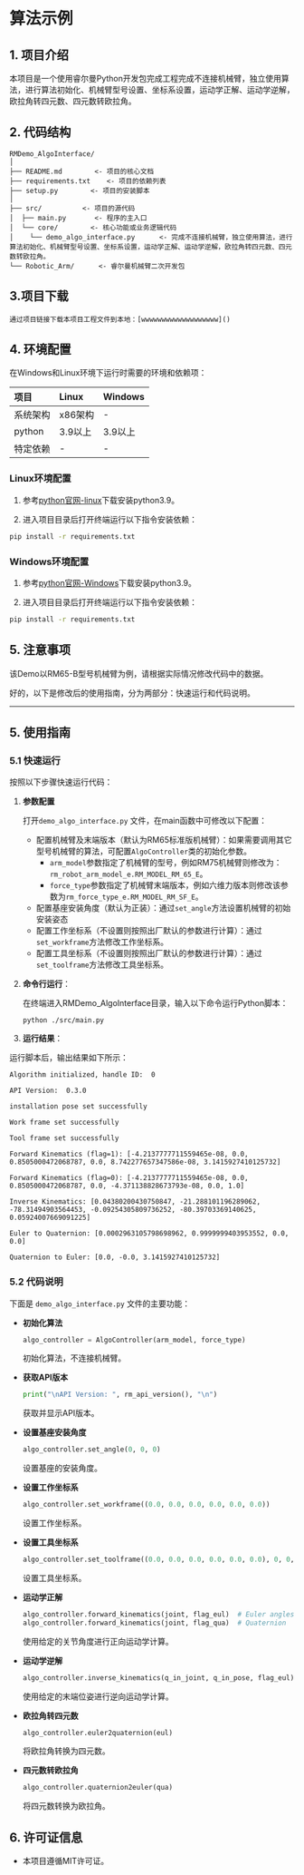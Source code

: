 # 算法示例

## 1. 项目介绍

本项目是一个使用睿尔曼Python开发包完成工程完成不连接机械臂，独立使用算法，进行算法初始化、机械臂型号设置、坐标系设置，运动学正解、运动学逆解，欧拉角转四元数、四元数转欧拉角。

## 2. 代码结构

```
RMDemo_AlgoInterface/
│
├── README.md        <- 项目的核心文档
├── requirements.txt    <- 项目的依赖列表
├── setup.py        <- 项目的安装脚本
│
├── src/          <- 项目的源代码
│  ├── main.py       <- 程序的主入口
│  └── core/        <- 核心功能或业务逻辑代码
│    └── demo_algo_interface.py      <- 完成不连接机械臂，独立使用算法，进行算法初始化、机械臂型号设置、坐标系设置，运动学正解、运动学逆解，欧拉角转四元数、四元数转欧拉角。
└── Robotic_Arm/      <- 睿尔曼机械臂二次开发包
```

## 3.项目下载

    通过项目链接下载本项目工程文件到本地：[wwwwwwwwwwwwwwwwwww]()

## 4. 环境配置

在Windows和Linux环境下运行时需要的环境和依赖项：

| 项目         | Linux     | Windows   |
| :--          | :--       | :--       |
| 系统架构     | x86架构   | -         |
| python       | 3.9以上   | 3.9以上   |
| 特定依赖     | -         | -         |

### Linux环境配置

   1. 参考[python官网-linux](https://www.python.org/downloads/source/)下载安装python3.9。

   2. 进入项目目录后打开终端运行以下指令安装依赖：

```bash
pip install -r requirements.txt
```

### Windows环境配置

   1. 参考[python官网-Windows](https://www.python.org/downloads/windows/)下载安装python3.9。

   2. 进入项目目录后打开终端运行以下指令安装依赖：

```bash
pip install -r requirements.txt
```

## 5. 注意事项

该Demo以RM65-B型号机械臂为例，请根据实际情况修改代码中的数据。

好的，以下是修改后的使用指南，分为两部分：快速运行和代码说明。

---

## 5. 使用指南

### 5.1 快速运行

按照以下步骤快速运行代码：

1. **参数配置**

   打开`demo_algo_interface.py` 文件，在main函数中可修改以下配置：

   - 配置机械臂及末端版本（默认为RM65标准版机械臂）：如果需要调用其它型号机械臂的算法，可配置`AlgoController`类的初始化参数。
     - `arm_model`参数指定了机械臂的型号，例如RM75机械臂则修改为：`rm_robot_arm_model_e.RM_MODEL_RM_65_E`。
     - `force_type`参数指定了机械臂末端版本，例如六维力版本则修改该参数为`rm_force_type_e.RM_MODEL_RM_SF_E`。
   - 配置基座安装角度（默认为正装）：通过`set_angle`方法设置机械臂的初始安装姿态
   - 配置工作坐标系（不设置则按照出厂默认的参数进行计算）：通过`set_workframe`方法修改工作坐标系。
   - 配置工具坐标系（不设置则按照出厂默认的参数进行计算）：通过`set_toolframe`方法修改工具坐标系。

2. **命令行运行**：

   在终端进入RMDemo_AlgoInterface目录，输入以下命令运行Python脚本：

   ```
   python ./src/main.py
   ```

3. **运行结果**：

运行脚本后，输出结果如下所示：

```
Algorithm initialized, handle ID:  0

API Version:  0.3.0 

installation pose set successfully

Work frame set successfully

Tool frame set successfully

Forward Kinematics (flag=1): [-4.2137777711559465e-08, 0.0, 0.8505000472068787, 0.0, 8.742277657347586e-08, 3.1415927410125732]

Forward Kinematics (flag=0): [-4.2137777711559465e-08, 0.0, 0.8505000472068787, 0.0, -4.371138828673793e-08, 0.0, 1.0]

Inverse Kinematics: [0.04380200430750847, -21.288101196289062, -78.31494903564453, -0.09254305809736252, -80.39703369140625, 0.05924007669091225]

Euler to Quaternion: [0.0002963105798698962, 0.9999999403953552, 0.0, 0.0]

Quaternion to Euler: [0.0, -0.0, 3.1415927410125732]
```

### **5.2 代码说明**

下面是 `demo_algo_interface.py` 文件的主要功能：

- **初始化算法**

    ```python
    algo_controller = AlgoController(arm_model, force_type)
    ```
    初始化算法，不连接机械臂。

- **获取API版本**

    ```python
    print("\nAPI Version: ", rm_api_version(), "\n")
    ```
    获取并显示API版本。

- **设置基座安装角度**

    ```python
    algo_controller.set_angle(0, 0, 0)
    ```
    设置基座的安装角度。

- **设置工作坐标系**

    ```python
    algo_controller.set_workframe((0.0, 0.0, 0.0, 0.0, 0.0, 0.0))
    ```
    设置工作坐标系。

- **设置工具坐标系**

    ```python
    algo_controller.set_toolframe((0.0, 0.0, 0.0, 0.0, 0.0, 0.0), 0, 0, 0, 0)
    ```
    设置工具坐标系。

- **运动学正解**

    ```python
    algo_controller.forward_kinematics(joint, flag_eul)  # Euler angles
    algo_controller.forward_kinematics(joint, flag_qua)  # Quaternion
    ```
    使用给定的关节角度进行正向运动学计算。

- **运动学逆解**

    ```python
    algo_controller.inverse_kinematics(q_in_joint, q_in_pose, flag_eul)
    ```
    使用给定的末端位姿进行逆向运动学计算。

- **欧拉角转四元数**

    ```python
    algo_controller.euler2quaternion(eul)
    ```
    将欧拉角转换为四元数。

- **四元数转欧拉角**

    ```python
    algo_controller.quaternion2euler(qua)
    ```
    将四元数转换为欧拉角。

## 6. 许可证信息

- 本项目遵循MIT许可证。
